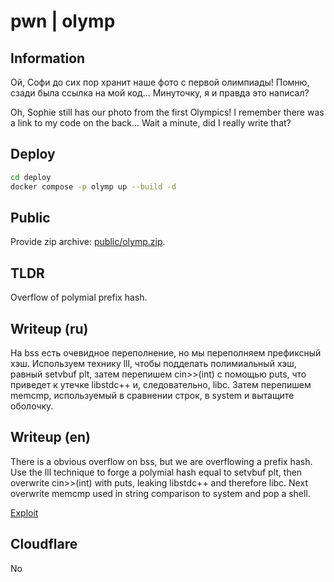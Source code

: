 # pwn | olymp

## Information

Ой, Софи до сих пор хранит наше фото с первой олимпиады! Помню, сзади была ссылка на мой код... Минуточку, я и правда это написал?

Oh, Sophie still has our photo from the first Olympics! I remember there was a link to my code on the back... Wait a minute, did I really write that?

## Deploy

```sh
cd deploy
docker compose -p olymp up --build -d
```

## Public

Provide zip archive: [public/olymp.zip](public/olymp.zip).

## TLDR

Overflow of polymial prefix hash.

## Writeup (ru)

На bss есть очевидное переполнение, но мы переполняем префиксный хэш. Используем технику lll, чтобы подделать полимиальный хэш, равный setvbuf plt, затем перепишем cin>>(int) с помощью puts, что приведет к утечке libstdc++ и, следовательно, libc. Затем перепишем memcmp, используемый в сравнении строк, в system и вытащите оболочку.

## Writeup (en)

There is a obvious overflow on bss, but we are overflowing a prefix hash. Use the lll technique to forge a polymial hash equal to setvbuf plt, then overwrite cin>>(int) with puts, leaking libstdc++ and therefore libc. Next overwrite memcmp used in string comparison to system and pop a shell.

[Exploit](solve/sploit.py)


## Cloudflare

No
